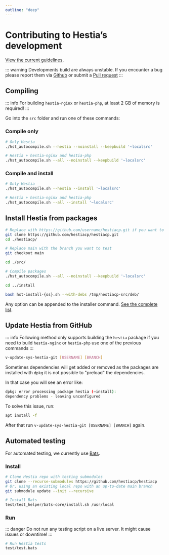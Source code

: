 ```yaml
---
outline: "deep"
---
```


# Contributing to Hestia’s development

[View the current guidelines](https://github.com/hestiacp/hestiacp/blob/main/CONTRIBUTING.md).

::: warning
Developments build are always unstable. If you encounter a bug please report them via [Github](https://github.com/hestiacp/hestiacp/issues/new/choose) or submit a [Pull request](https://github.com/hestiacp/hestiacp/pulls)
:::

## Compiling

::: info
For building `hestia-nginx` or `hestia-php`, at least 2 GB of memory is required!
:::

Go into the `src` folder and run one of these commands:

### Compile only

```sh
# Only Hestia
./hst_autocompile.sh --hestia --noinstall --keepbuild '~localsrc'
```

```sh
# Hestia + hestia-nginx and hestia-php
./hst_autocompile.sh --all --noinstall --keepbuild '~localsrc'
```

### Compile and install

```sh
# Only Hestia
./hst_autocompile.sh --hestia --install '~localsrc'
```

```sh
# Hestia + hestia-nginx and hestia-php
./hst_autocompile.sh --all --install '~localsrc'
```

## Install Hestia from packages

```bash
# Replace with https://github.com/username/hestiacp.git if you want to test a branch that you created yourself
git clone https://github.com/hestiacp/hestiacp.git
cd ./hestiacp/

# Replace main with the branch you want to test
git checkout main

cd ./src/

# Compile packages
./hst_autocompile.sh --all --noinstall --keepbuild '~localsrc'

cd ../install

bash hst-install-{os}.sh --with-debs /tmp/hestiacp-src/deb/
```

Any option can be appended to the installer command. [See the complete list](../introduction/getting-started#list-of-installation-options).

## Update Hestia from GitHub

::: info
Following method only supports building the `hestia` package if you need to build `hestia-nginx` or `hestia-php` use one of the previous commands
:::


```bash
v-update-sys-hestia-git [USERNAME] [BRANCH]
```

Sometimes dependencies will get added or removed as the packages are installed with `dpkg` it is not possible to "preload" the dependencies.

In that case you will see an error like:

```bash
dpkg: error processing package hestia (–install):
dependency problems - leaving unconfigured
```

To solve this issue, run:

```bash
apt install -f
```

After that run `v-update-sys-hestia-git [USERNAME] [BRANCH]` again.

## Automated testing

For automated testing, we currently use [Bats](https://github.com/bats-core/bats-core).

### Install

```bash
# Clone Hestia repo with testing submodules
git clone --recurse-submodules https://github.com/hestiacp/hestiacp
# Or, using an existing local repo with an up-to-date main branch
git submodule update --init --recursive

# Install Bats
test/test_helper/bats-core/install.sh /usr/local
```

### Run

::: danger
Do not run any testing script on a live server. It might cause issues or downtime!
:::

```bash
# Run Hestia tests
test/test.bats
```
